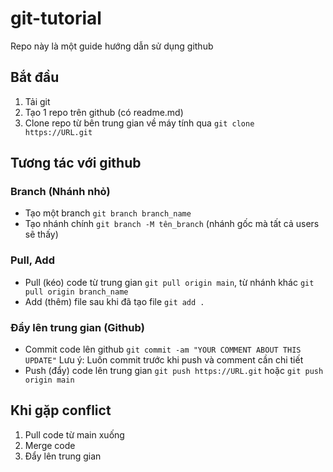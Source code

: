 # git-tutorial

Repo này là một guide hướng dẫn sử dụng github
## Bắt đầu

1. Tải git
1. Tạo 1 repo trên github (có readme.md)
1. Clone repo từ bên trung gian về máy tính qua `git clone https://URL.git`

## Tương tác với github

### Branch (Nhánh nhỏ)

* Tạo một branch `git branch branch_name`
* Tạo nhánh chính `git branch -M tên_branch` (nhánh gốc mà tất cả users sẽ thấy) 

### Pull, Add

* Pull (kéo) code từ trung gian `git pull origin main`, từ nhánh khác `git pull origin branch_name`
* Add (thêm) file sau khi đã tạo file `git add .`

### Đẩy lên trung gian (Github)

* Commit code lên github `git commit -am "YOUR COMMENT ABOUT THIS UPDATE"` 
Lưu ý: Luôn commit trước khi push và comment cần chi tiết
* Push (đẩy) code lên trung gian `git push https://URL.git` hoặc `git push origin main`

## Khi gặp conflict

1. Pull code từ main xuống
1. Merge code
1. Đẩy lên trung gian

